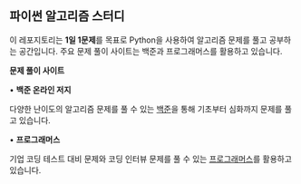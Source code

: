 ## **파이썬 알고리즘 스터디**

이 레포지토리는 **1일 1문제**를 목표로 Python을 사용하여 알고리즘 문제를 풀고 공부하는 공간입니다. 주요 문제 풀이 사이트는 백준과 프로그래머스를 활용하고 있습니다.

**문제 풀이 사이트**

•	**백준 온라인 저지**

다양한 난이도의 알고리즘 문제를 풀 수 있는 [백준](https://www.acmicpc.net/)을 통해 기초부터 심화까지 문제를 풀고 있습니다.

•	**프로그래머스**

기업 코딩 테스트 대비 문제와 코딩 인터뷰 문제를 풀 수 있는 [프로그래머스](https://programmers.co.kr/)를 활용하고 있습니다.
